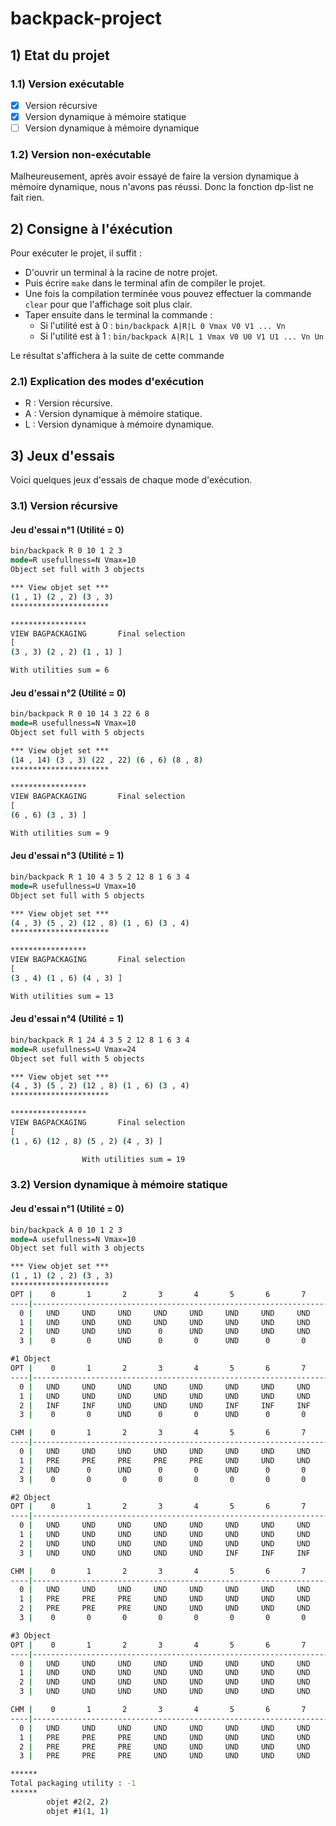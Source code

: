 # backpack-project
## 1) Etat du projet
### 1.1) Version exécutable
- [x] Version récursive
- [x] Version dynamique à mémoire statique
- [ ] Version dynamique à mémoire dynamique
### 1.2) Version non-exécutable
Malheureusement, après avoir essayé de faire la version dynamique à mémoire dynamique,  nous n'avons pas réussi. Donc la fonction dp-list ne fait rien. 
## 2) Consigne à l'éxécution
Pour exécuter le projet, il suffit : 
* D'ouvrir un terminal à la racine de notre projet.
* Puis écrire ```make``` dans le terminal afin de compiler le projet.
* Une fois la compilation terminée vous pouvez effectuer la commande ```clear``` pour que l'affichage soit plus clair.
* Taper ensuite dans le terminal la commande :
  * Si l'utilité est à 0 : ```bin/backpack A|R|L 0 Vmax V0 V1 ... Vn```
  * Si l'utilité est à 1 : ```bin/backpack A|R|L 1 Vmax V0 U0 V1 U1 ... Vn Un```

Le résultat s'affichera à la suite de cette commande
### 2.1) Explication des modes d'exécution
* R : Version récursive.
* A : Version dynamique à mémoire statique.
* L : Version dynamique à mémoire dynamique.
## 3) Jeux d'essais
Voici quelques jeux d'essais de chaque mode d'exécution.
### 3.1) Version récursive
#### Jeu d'essai n°1 (Utilité = 0)
```cmd
bin/backpack R 0 10 1 2 3
mode=R usefullness=N Vmax=10
Object set full with 3 objects

*** View objet set ***
(1 , 1) (2 , 2) (3 , 3) 
**********************

*****************
VIEW BAGPACKAGING       Final selection
[
(3 , 3) (2 , 2) (1 , 1) ]

With utilities sum = 6
````
#### Jeu d'essai n°2 (Utilité = 0)
```cmd
bin/backpack R 0 10 14 3 22 6 8
mode=R usefullness=N Vmax=10
Object set full with 5 objects

*** View objet set ***
(14 , 14) (3 , 3) (22 , 22) (6 , 6) (8 , 8) 
**********************

*****************
VIEW BAGPACKAGING       Final selection
[
(6 , 6) (3 , 3) ]

With utilities sum = 9
````
#### Jeu d'essai n°3 (Utilité = 1)
```cmd
bin/backpack R 1 10 4 3 5 2 12 8 1 6 3 4
mode=R usefullness=U Vmax=10
Object set full with 5 objects

*** View objet set ***
(4 , 3) (5 , 2) (12 , 8) (1 , 6) (3 , 4) 
**********************

*****************
VIEW BAGPACKAGING       Final selection
[
(3 , 4) (1 , 6) (4 , 3) ]

With utilities sum = 13
```` 
#### Jeu d'essai n°4 (Utilité = 1)
```cmd
bin/backpack R 1 24 4 3 5 2 12 8 1 6 3 4
mode=R usefullness=U Vmax=24
Object set full with 5 objects

*** View objet set ***
(4 , 3) (5 , 2) (12 , 8) (1 , 6) (3 , 4) 
**********************

*****************
VIEW BAGPACKAGING       Final selection
[
(1 , 6) (12 , 8) (5 , 2) (4 , 3) ]

                With utilities sum = 19
````
### 3.2) Version dynamique à mémoire statique
#### Jeu d'essai n°1 (Utilité = 0)
```cmd
bin/backpack A 0 10 1 2 3
mode=A usefullness=N Vmax=10
Object set full with 3 objects

*** View objet set ***
(1 , 1) (2 , 2) (3 , 3) 
**********************
OPT |    0       1       2       3       4       5       6       7       8       9      10
----|----------------------------------------------------------------------------------------
  0 |   UND     UND     UND     UND     UND     UND     UND     UND     UND     UND     UND
  1 |   UND     UND     UND     UND     UND     UND     UND     UND      0      UND     UND
  2 |   UND     UND     UND      0      UND     UND     UND     UND     UND      0      UND
  3 |    0       0      UND      0       0      UND      0       0       0       0       0

#1 Object
OPT |    0       1       2       3       4       5       6       7       8       9      10
----|----------------------------------------------------------------------------------------
  0 |   UND     UND     UND     UND     UND     UND     UND     UND     UND     UND     UND
  1 |   UND     UND     UND     UND     UND     UND     UND     UND     INF     INF     INF
  2 |   INF     INF     UND     UND     UND     INF     INF     INF     UND      0      UND
  3 |    0       0      UND      0       0      UND      0       0       0       0       0

CHM |    0       1       2       3       4       5       6       7       8       9      10
----|----------------------------------------------------------------------------------------
  0 |   UND     UND     UND     UND     UND     UND     UND     UND     UND     UND     UND
  1 |   PRE     PRE     PRE     PRE     PRE     UND     UND     UND     PRE     PRE     PRE
  2 |   UND      0      UND      0       0      UND      0       0      UND      0       0
  3 |    0       0       0       0       0       0       0       0       0       0       0

#2 Object
OPT |    0       1       2       3       4       5       6       7       8       9      10
----|----------------------------------------------------------------------------------------
  0 |   UND     UND     UND     UND     UND     UND     UND     UND     UND     UND     UND
  1 |   UND     UND     UND     UND     UND     UND     UND     UND     INF     INF     INF
  2 |   UND     UND     UND     UND     UND     UND     UND     UND     INF     INF     INF
  3 |   UND     UND     UND     UND     UND     INF     INF     INF      0       0       0

CHM |    0       1       2       3       4       5       6       7       8       9      10
----|----------------------------------------------------------------------------------------
  0 |   UND     UND     UND     UND     UND     UND     UND     UND     UND     UND     UND
  1 |   PRE     PRE     PRE     UND     UND     UND     UND     UND     UND     UND     UND
  2 |   PRE     PRE     PRE     UND     UND     UND     UND     UND     PRE     PRE     PRE
  3 |    0       0       0       0       0       0       0       0       0       0       0

#3 Object
OPT |    0       1       2       3       4       5       6       7       8       9      10
----|----------------------------------------------------------------------------------------
  0 |   UND     UND     UND     UND     UND     UND     UND     UND     UND     UND     UND
  1 |   UND     UND     UND     UND     UND     UND     UND     UND     INF     INF     INF
  2 |   UND     UND     UND     UND     UND     UND     UND     UND     INF     INF     INF
  3 |   UND     UND     UND     UND     UND     UND     UND     UND     INF     INF     INF

CHM |    0       1       2       3       4       5       6       7       8       9      10
----|----------------------------------------------------------------------------------------
  0 |   UND     UND     UND     UND     UND     UND     UND     UND     UND     UND     UND
  1 |   PRE     PRE     PRE     UND     UND     UND     UND     UND     UND     UND     UND
  2 |   PRE     PRE     PRE     UND     UND     UND     UND     UND     UND     UND     UND
  3 |   PRE     PRE     PRE     UND     UND     UND     UND     UND     PRE     PRE     PRE

******
Total packaging utility : -1
******
        objet #2(2, 2)
        objet #1(1, 1)
````
